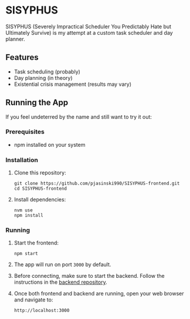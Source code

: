 # SISYPHUS
SISYPHUS (Severely Impractical Scheduler You Predictably Hate but Ultimately Survive)
is my attempt at a custom task scheduler and day planner.

## Features

- Task scheduling (probably)
- Day planning (in theory)
- Existential crisis management (results may vary)

## Running the App
If you feel undeterred by the name and still want to try it out:

### Prerequisites

- npm installed on your system

### Installation

1. Clone this repository:
   ```
   git clone https://github.com/pjasinski990/SISYPHUS-frontend.git
   cd SISYPHUS-frontend
   ```

2. Install dependencies:
   ```
   nvm use
   npm install
   ```

### Running

1. Start the frontend:
   ```
   npm start
   ```

2. The app will run on port `3000` by default.

3. Before connecting, make sure to start the backend. Follow the instructions in the [backend repository](https://github.com/pjasinski990/SISYPHUS-backend).

4. Once both frontend and backend are running, open your web browser and navigate to:
   ```
   http://localhost:3000
   ```

